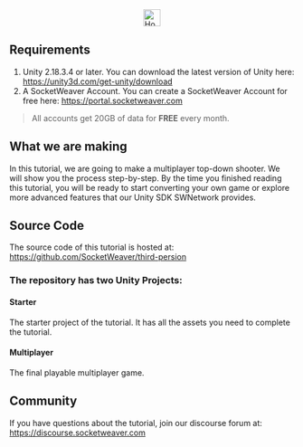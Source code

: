 
<div >
  <a href="https://www.socketweaver.com"><img style="display: block; margin-left: auto; margin-right: auto;" src="https://sw-router.sfo2.cdn.digitaloceanspaces.com/landing/logo-dark-text-300.png" height="30px" alt="Home"></a>
</div>

## Requirements
1. Unity 2.18.3.4 or later. You can download the latest version of Unity here: https://unity3d.com/get-unity/download
2. A SocketWeaver Account. You can create a SocketWeaver Account for free here: https://portal.socketweaver.com

> All accounts get 20GB of data for **FREE** every month. 

## What we are making
In this tutorial, we are going to make a multiplayer top-down shooter.
We will show you the process step-by-step. By the time you finished reading this tutorial, you will be ready to start converting your own game or explore more advanced features that our Unity SDK SWNetwork provides.

## Source Code
The source code of this tutorial is hosted at: https://github.com/SocketWeaver/third-persion

### The repository has two Unity Projects:
#### Starter
The starter project of the tutorial. It has all the assets you need to complete the tutorial. 
#### Multiplayer
The final playable multiplayer game.

## Community
If you have questions about the tutorial, join our discourse forum at: https://discourse.socketweaver.com
